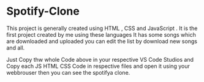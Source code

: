 # Spotify-Clone
This project is generally created using HTML , CSS and JavaScript . It is the first project created by me using these languages It has some songs which are downloaded and uploaded you can edit the list by download new songs and all.

Just Copy thw whole Code above in your respective VS Code Studios and Copy each JS HTML CSS Code in respective files and open it using your webbrouser then you can see the spotifya clone.
